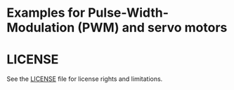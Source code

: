 # Examples for Pulse-Width-Modulation (PWM) and servo motors

# LICENSE
See the [LICENSE](../LICENSE.md) file for license rights and limitations.
